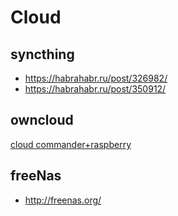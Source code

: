 # Cloud

## syncthing

 * https://habrahabr.ru/post/326982/
 * https://habrahabr.ru/post/350912/


## owncloud

[cloud commander+raspberry](https://habr.com/post/352494/)

## freeNas

 * http://freenas.org/